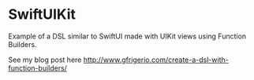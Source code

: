 # SwiftUIKit

Example of a DSL similar to SwiftUI made with UIKit views using Function Builders.

See my blog post here http://www.gfrigerio.com/create-a-dsl-with-function-builders/
